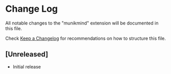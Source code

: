 # Change Log

All notable changes to the "munikmind" extension will be documented in this file.

Check [Keep a Changelog](http://keepachangelog.com/) for recommendations on how to structure this file.

## [Unreleased]

- Initial release